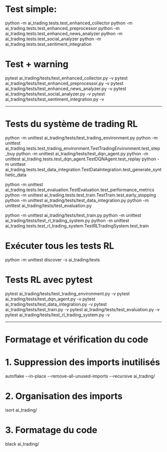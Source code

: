 # Test simple:

python -m ai_trading.tests.test_enhanced_collector
python -m ai_trading.tests.test_enhanced_preprocessor
python -m ai_trading.tests.test_enhanced_news_analyzer
python -m ai_trading.tests.test_social_analyzer
python -m ai_trading.tests.test_sentiment_integration

# Test + warning

pytest ai_trading/tests/test_enhanced_collector.py -v
pytest ai_trading/tests/test_enhanced_preprocessor.py -v
pytest ai_trading/tests/test_enhanced_news_analyzer.py -v
pytest ai_trading/tests/test_social_analyzer.py -v
pytest ai_trading/tests/test_sentiment_integration.py -v

--------------------------------------------------------------------------------------------------------------------------------------------------------------------------------------------------------
# Tests du système de trading RL
python -m unittest ai_trading/tests/test_trading_environment.py
python -m unittest ai_trading.tests.test_trading_environment.TestTradingEnvironment.test_step_buy
python -m unittest ai_trading/tests/test_dqn_agent.py
python -m unittest ai_trading.tests.test_dqn_agent.TestDQNAgent.test_replay
python -m unittest ai_trading.tests.test_data_integration.TestDataIntegration.test_generate_synthetic_data

python -m unittest ai_trading.tests.test_evaluation.TestEvaluation.test_performance_metrics
python -m unittest ai_trading.tests.test_train.TestTrain.test_early_stopping
python -m unittest ai_trading/tests/test_data_integration.py
python -m unittest ai_trading/tests/test_evaluation.py

python -m unittest ai_trading/tests/test_train.py
python -m unittest ai_trading/tests/test_rl_trading_system.py
    python -m unittest ai_trading.tests.test_rl_trading_system.TestRLTradingSystem.test_train

# Exécuter tous les tests RL
python -m unittest discover -s ai_trading/tests



# Tests RL avec pytest
pytest ai_trading/tests/test_trading_environment.py -v
pytest ai_trading/tests/test_dqn_agent.py -v
pytest ai_trading/tests/test_data_integration.py -v
pytest ai_trading/tests/test_train.py -v
pytest ai_trading/tests/test_evaluation.py -v
pytest ai_trading/tests/test_rl_trading_system.py -v

--------------------------------------------------------------------------------------------------------------------------------------------------------------------------------------------------------
# Formatage et vérification du code

# 1. Suppression des imports inutilisés
autoflake --in-place --remove-all-unused-imports --recursive ai_trading/

# 2. Organisation des imports
isort ai_trading/

# 3. Formatage du code
black ai_trading/                                 

